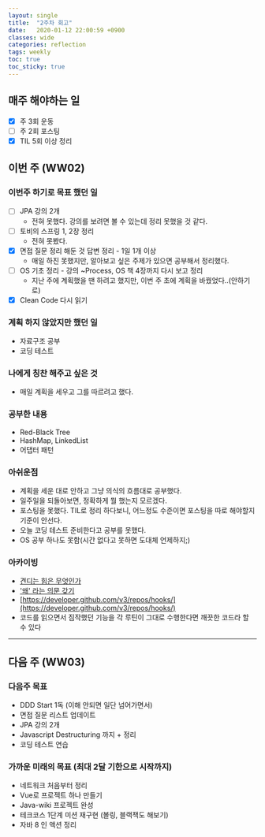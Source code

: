 ```yaml
---
layout: single
title:  "2주차 회고"
date:   2020-01-12 22:00:59 +0900
classes: wide
categories: reflection
tags: weekly
toc: true
toc_sticky: true
---
```


## 매주 해야하는 일

- [x] 주 3회 운동
- [ ] 주 2회 포스팅
- [x] TIL 5회 이상 정리

## 이번 주 (WW02)

### 이번주 하기로 목표 했던 일

- [ ] JPA 강의 2개
  - 전혀 못했다. 강의를 보려면 볼 수 있는데 정리 못했을 것 같다.
- [ ] 토비의 스프링 1, 2장 정리
  - 전혀 못봤다.
- [x] 면접 질문 정리 해둔 것 답변 정리 - 1일 1개 이상
  - 매일 하진 못했지만, 알아보고 싶은 주제가 있으면 공부해서 정리했다.
- [ ] OS 기초 정리 - 강의 ~Process, OS 책 4장까지 다시 보고 정리
  - 지난 주에 계획했을 땐 하려고 했지만, 이번 주 초에 계획을 바꿨었다..(안하기로)
- [x] Clean Code 다시 읽기

### 계획 하지 않았지만 했던 일

- 자료구조 공부
- 코딩 테스트

### 나에게 칭찬 해주고 싶은 것

- 매일 계획을 세우고 그를 따르려고 했다.

### 공부한 내용

- Red-Black Tree
- HashMap, LinkedList
- 어댑터 패턴

### 아쉬운점

- 계획을 세운 대로 안하고 그냥 의식의 흐름대로 공부했다.
- 일주일을 되돌아보면, 정확하게 뭘 했는지 모르겠다.
- 포스팅을 못했다. TIL로 정리 하다보니, 어느정도 수준이면 포스팅을 따로 해야할지 기준이 안선다.
- 오늘 코딩 테스트 준비한다고 공부를 못했다.
- OS 공부 하나도 못함(시간 없다고 못하면 도대체 언제하지;)

### 아카이빙

- [견디는 힘은 무엇인가](https://brunch.co.kr/@sterdam/1166)
- ['왜' 라는 의문 갖기](https://brunch.co.kr/@sterdam/1168)
- [https://developer.github.com/v3/repos/hooks/](https://developer.github.com/v3/repos/hooks/)
- 코드를 읽으면서 짐작했던 기능을 각 루틴이 그대로 수행한다면 깨끗한 코드라 할 수 있다

---

## 다음 주 (WW03)

### 다음주 목표

- DDD Start 1독 (이해 안되면 일단 넘어가면서)
- 면접 질문 리스트 업데이트
- JPA 강의 2개
- Javascript Destructuring 까지 + 정리
- 코딩 테스트 연습

### 가까운 미래의 목표 (최대 2달 기한으로 시작까지)

- 네트워크 처음부터 정리
- Vue로 프로젝트 하나 만들기
- Java-wiki 프로젝트 완성
- 테크코스 1단계 미션 재구현 (볼링, 블랙잭도 해보기)
- 자바 8 인 액션 정리

